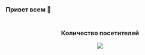 <h3>Привет всем 👋<h3>

<p align="по центру">

<p align="center"> 
 <br>Количество посетителей</br>
 <p align="center">
 <img src="https://profile-counter.glitch.me/diarama-py/count.svg" />
 </p>
</p>
